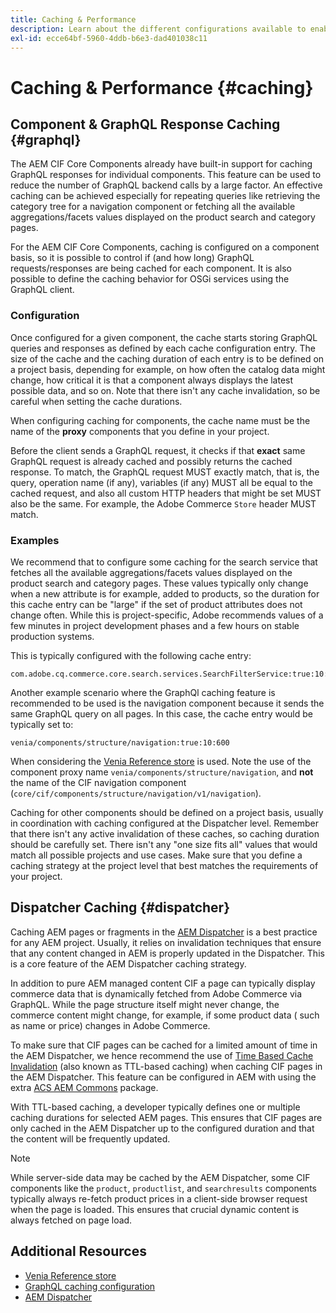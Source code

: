 ```yaml
---
title: Caching & Performance
description: Learn about the different configurations available to enable GraphQL and content caching to optimize the performance of your commerce implementation.
exl-id: ecce64bf-5960-4ddb-b6e3-dad401038c11
---
```

# Caching & Performance {#caching}

## Component & GraphQL Response Caching {#graphql}

The AEM CIF Core Components already have built-in support for caching GraphQL responses for individual components. This feature can be used to reduce the number of GraphQL backend calls by a large factor. An effective caching can be achieved especially for repeating queries like retrieving the category tree for a navigation component or fetching all the available aggregations/facets values displayed on the product search and category pages.

For the AEM CIF Core Components, caching is configured on a component basis, so it is possible to control if (and how long) GraphQL requests/responses are being cached for each component. It is also possible to define the caching behavior for OSGi services using the GraphQL client.

### Configuration

Once configured for a given component, the cache starts storing GraphQL queries and responses as defined by each cache configuration entry. The size of the cache and the caching duration of each entry is to be defined on a project basis, depending for example, on how often the catalog data might change, how critical it is that a component always displays the latest possible data, and so on. Note that there isn't any cache invalidation, so be careful when setting the cache durations.

When configuring caching for components, the cache name must be the name of the **proxy** components that you define in your project.

Before the client sends a GraphQL request, it checks if that **exact** same GraphQL request is already cached and possibly returns the cached response. To match, the GraphQL request MUST exactly match, that is, the query, operation name (if any), variables (if any) MUST all be equal to the cached request, and also all custom HTTP headers that might be set MUST also be the same. For example, the Adobe Commerce `Store` header MUST match.

### Examples

We recommend that to configure some caching for the search service that fetches all the available aggregations/facets values displayed on the product search and category pages. These values typically only change when a new attribute is for example, added to products, so the duration for this cache entry can be "large" if the set of product attributes does not change often. While this is project-specific, Adobe recommends values of a few minutes in project development phases and a few hours on stable production systems.

This is typically configured with the following cache entry:

```
com.adobe.cq.commerce.core.search.services.SearchFilterService:true:10:3600
```

Another example scenario where the GraphQl caching feature is recommended to be used is the navigation component because it sends the same GraphQL query on all pages. In this case, the cache entry would be typically set to:

```
venia/components/structure/navigation:true:10:600
```

When considering the [Venia Reference store](https://github.com/adobe/aem-cif-guides-venia) is used. Note the use of the component proxy name `venia/components/structure/navigation`, and **not** the name of the CIF navigation component (`core/cif/components/structure/navigation/v1/navigation`).

Caching for other components should be defined on a project basis, usually in coordination with caching configured at the Dispatcher level. Remember that there isn't any active invalidation of these caches, so caching duration should be carefully set. There isn't any "one size fits all" values that would match all possible projects and use cases. Make sure that you define a caching strategy at the project level that best matches the requirements of your project.

## Dispatcher Caching {#dispatcher}

Caching AEM pages or fragments in the [AEM Dispatcher](https://experienceleague.adobe.com/docs/experience-manager-dispatcher/using/dispatcher.html) is a best practice for any AEM project. Usually, it relies on invalidation techniques that ensure that any content changed in AEM is properly updated in the Dispatcher. This is a core feature of the AEM Dispatcher caching strategy.

In addition to pure AEM managed content CIF a page can typically display commerce data that is dynamically fetched from Adobe Commerce via GraphQL. While the page structure itself might never change, the commerce content might change, for example, if some product data ( such as name or price) changes in Adobe Commerce.

To make sure that CIF pages can be cached for a limited amount of time in the AEM Dispatcher, we hence recommend the use of [Time Based Cache Invalidation](https://experienceleague.adobe.com/docs/experience-manager-dispatcher/using/configuring/dispatcher-configuration.html#configuring-time-based-cache-invalidation-enablettl) (also known as TTL-based caching) when caching CIF pages in the AEM Dispatcher. This feature can be configured in AEM with using the extra [ACS AEM Commons](https://adobe-consulting-services.github.io/acs-aem-commons/) package.

With TTL-based caching, a developer typically defines one or multiple caching durations for selected AEM pages. This ensures that CIF pages are only cached in the AEM Dispatcher up to the configured duration and that the content will be frequently updated.

>[!NOTE]
>
>While server-side data may be cached by the AEM Dispatcher, some CIF components like the `product`, `productlist`, and `searchresults` components typically always re-fetch product prices in a client-side browser request when the page is loaded. This ensures that crucial dynamic content is always fetched on page load.

## Additional Resources

- [Venia Reference store](https://github.com/adobe/aem-cif-guides-venia)
- [GraphQL caching configuration](https://github.com/adobe/commerce-cif-graphql-client#caching)
- [AEM Dispatcher](https://experienceleague.adobe.com/docs/experience-manager-dispatcher/using/dispatcher.html)
